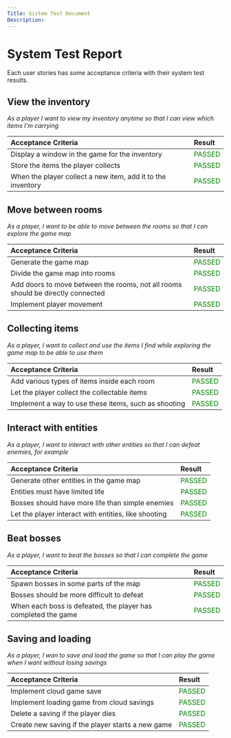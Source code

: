 ```yaml
---
Title: Sistem Test Document
Description:
---
```


# System Test Report
Each user stories has some acceptance criteria with their system test results.

## View the inventory
*As a player I want to view my inventory anytime so that I can view which items I'm carrying*

| Acceptance Criteria | Result |
| :------------------ | :----- |
| Display a window in the game for the inventory | <span style="color:green">PASSED</span> | 
| Store the items the player collects | <span style="color:green">PASSED</span> |
| When the player collect a new item, add it to the inventory | <span style="color:green">PASSED</span> |

## Move between rooms
*As a player, I want to be able to move between the rooms so that I can explore the game map*

| Acceptance Criteria | Result |
| :------------------ | :----- |
| Generate the game map | <span style="color:green">PASSED</span> | 
| Divide the game map into rooms | <span style="color:green">PASSED</span> |
| Add doors to move between the rooms, not all rooms should be directly connected | <span style="color:green">PASSED</span> |
| Implement player movement | <span style="color:green">PASSED</span> |

## Collecting items
*As a player, I want to collect and use the items I find while exploring the game map to be able to use them*

| Acceptance Criteria | Result |
| :------------------ | :----- |
| Add various types of items inside each room | <span style="color:green">PASSED</span> | 
| Let the player collect the collectable items | <span style="color:green">PASSED</span> |
| Implement a way to use these items, such as shooting | <span style="color:green">PASSED</span> |

## Interact with entities
*As a player, I want to interact with other entities so that I can defeat enemies, for example*

| Acceptance Criteria | Result |
| :------------------ | :----- |
| Generate other entities in the game map | <span style="color:green">PASSED</span> | 
| Entities must have limited life | <span style="color:green">PASSED</span> |
| Bosses should have more life than simple enemies | <span style="color:green">PASSED</span> |
| Let the player interact with entities, like shooting | <span style="color:green">PASSED</span> |

## Beat bosses
*As a player, I want to beat the bosses so that I can complete the game*

| Acceptance Criteria | Result |
| :------------------ | :----- |
| Spawn bosses in some parts of the map | <span style="color:green">PASSED</span> | 
| Bosses should be more difficult to defeat | <span style="color:green">PASSED</span> |
| When each boss is defeated, the player has completed the game | <span style="color:green">PASSED</span> |

## Saving and loading
*As a player, I wan to save and load the game so that I can play the game when I want without losing savings*

| Acceptance Criteria | Result |
| :------------------ | :----- |
| Implement cloud game save | <span style="color:green">PASSED</span> | 
| Implement loading game from cloud savings | <span style="color:green">PASSED</span> |
| Delete a saving if the player dies | <span style="color:green">PASSED</span> |
| Create new saving if the player starts a new game | <span style="color:green">PASSED</span> |

